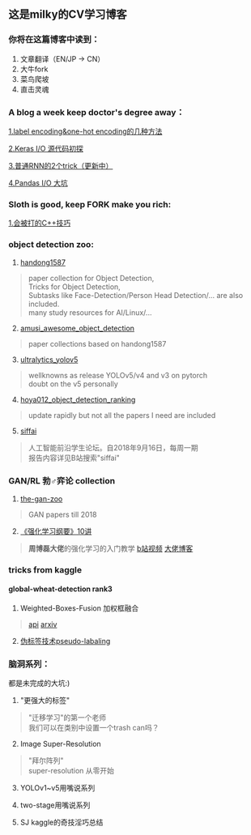 ## 这是milky的CV学习博客
### 你将在这篇博客中读到：

1. 文章翻译（EN/JP -> CN）
2. 大牛fork
3. 菜鸟爬坡
4. 直击灵魂


### A blog a week keep doctor's degree away：

  [1.label encoding&one-hot encoding的几种方法](训练前1.md)

  [2.Keras I/O 源代码初探](git2.md)

  [3.普通RNN的2个trick（更新中）](rnn_trick1.md)

  [4.Pandas I/O 大坑](pandas1.md)

  
### Sloth is good, keep FORK make you rich:

  [1.会被打的C++技巧](cpp_1.md)
   
  
### object detection zoo:
1. [handong1587](https://handong1587.github.io/deep_learning/2015/10/09/object-detection.html)
> paper collection for Object Detection,  
> Tricks for Object Detection,  
> Subtasks like Face-Detection/Person Head Detection/... are also included.  
> many study resources for AI/Linux/...  

2. [amusi_awesome_object_detection](https://github.com/amusi/awesome-object-detection)
> paper collections based on handong1587

3. [ultralytics_yolov5](https://github.com/ultralytics/yolov5)
> wellknowns as release YOLOv5/v4 and v3 on pytorch  
> doubt on the v5 personally

4. [hoya012_object_detection_ranking](https://github.com/hoya012/deep_learning_object_detection)
> update rapidly but not all the papers I need are included
 
5. [siffai](http://sffai.com/)
> 人工智能前沿学生论坛。自2018年9月16日，每周一期  
> 报告内容详见B站搜索"siffai"
 
 
### GAN/RL 勃♂弈论 collection
1. [the-gan-zoo](https://github.com/hindupuravinash/the-gan-zoo)
> GAN papers till 2018

2. [《强化学习纲要》10讲](https://github.com/zhoubolei/introRL)
> **周博磊大佬**的强化学习的入门教学
> [b站视频](https://space.bilibili.com/511221970/video)
> [大佬博客](http://bzhou.ie.cuhk.edu.hk/)
  


### tricks from kaggle
#### global-wheat-detection rank3
1. Weighted-Boxes-Fusion 加权框融合
> [api](https://github.com/FicmillaR/Weighted-Boxes-Fusion)
> [arxiv](https://arxiv.org/abs/1910.13302)


2. [伪标签技术pseudo-labaling](https://cloud.tencent.com/developer/article/1656245)



### 脑洞系列：
都是未完成的大坑:)

1. "更强大的标签"
> "迁移学习"的第一个老师  
> 我们可以在类别中设置一个trash can吗？
  
2. Image Super-Resolution
> "拜尔阵列"  
> super-resolution 从零开始  

3. YOLOv1~v5用嘴说系列 

4. two-stage用嘴说系列

5. SJ kaggle的奇技淫巧总结
